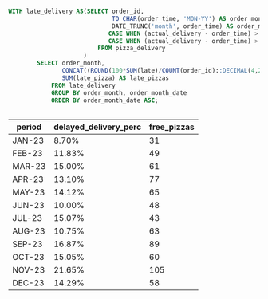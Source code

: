 ```sql

WITH late_delivery AS(SELECT order_id,
					         TO_CHAR(order_time, 'MON-YY') AS order_month,
					         DATE_TRUNC('month', order_time) AS order_month_date,
					        CASE WHEN (actual_delivery - order_time) > '00:30:00' THEN 1 ELSE 0 END AS late,
					        CASE WHEN (actual_delivery - order_time) > '00:30:00' THEN no_of_pizzas ELSE 0 END AS late_pizza
	                     FROM pizza_delivery
					 )
		SELECT order_month,
		       CONCAT((ROUND(100*SUM(late)/COUNT(order_id)::DECIMAL(4,2),2)::VARCHAR(6)),'%'),
			   SUM(late_pizza) AS late_pizzas
			FROM late_delivery
			GROUP BY order_month, order_month_date
			ORDER BY order_month_date ASC;
    
```

| period | delayed_delivery_perc | free_pizzas |
|--------|-----------------------|-------------|
| JAN-23 | 8.70% |	31 |
| FEB-23 | 11.83% |	49 |
| MAR-23 | 15.00% | 61 |
| APR-23 | 13.10% |	77 |
| MAY-23 | 14.12% |	65 |
| JUN-23 | 10.00% |	48 |
| JUL-23 | 15.07% | 43 |
| AUG-23 | 10.75% |	63 |
| SEP-23 | 16.87% |	89 |
| OCT-23 | 15.05% | 60 |
| NOV-23 | 21.65% |	105 |
| DEC-23 | 14.29% | 58 |
